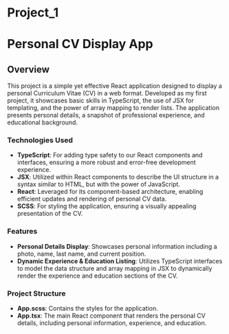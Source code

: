 # Project_1
# Personal CV Display App
## Overview
This project is a simple yet effective React application designed to display a personal Curriculum Vitae (CV) in a web format. Developed as my first project, it showcases basic skills in TypeScript, the use of JSX for templating, and the power of array mapping to render lists. The application presents personal details, a snapshot of professional experience, and educational background.

### Technologies Used
- **TypeScript**: For adding type safety to our React components and interfaces, ensuring a more robust and error-free development experience.
- **JSX**: Utilized within React components to describe the UI structure in a syntax similar to HTML, but with the power of JavaScript.
- **React**: Leveraged for its component-based architecture, enabling efficient updates and rendering of personal CV data.
- **SCSS**: For styling the application, ensuring a visually appealing presentation of the CV.
### Features
- **Personal Details Display**: Showcases personal information including a photo, name, last name, and current position.
- **Dynamic Experience & Education Listing**: Utilizes TypeScript interfaces to model the data structure and array mapping in JSX to dynamically render the experience and education sections of the CV.
### Project Structure
- **App.scss**: Contains the styles for the application.
- **App.tsx**: The main React component that renders the personal CV details, including personal information, experience, and education.